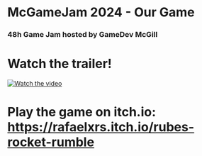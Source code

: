 # McGameJam 2024 - Our Game
### 48h Game Jam hosted by GameDev McGill
# Watch the trailer!
[![Watch the video](https://img.youtube.com/vi/L2kPbNjaLWU/maxresdefault.jpg)](https://www.youtube.com/watch?v=L2kPbNjaLWU)
# Play the game on itch.io: https://rafaelxrs.itch.io/rubes-rocket-rumble
